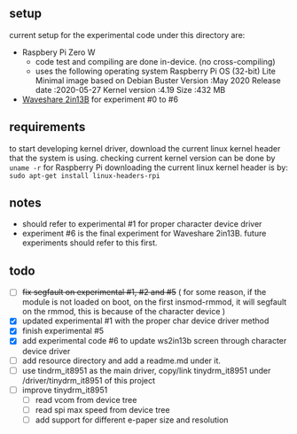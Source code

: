 ## setup
current setup for the experimental code under this directory are:
- Raspbery Pi Zero W
  - code test and compiling are done in-device. (no cross-compiling)
  - uses the following operating system
        Raspberry Pi OS (32-bit) Lite
        Minimal image based on Debian Buster
        Version         :May 2020
        Release date    :2020-05-27
        Kernel version  :4.19
        Size            :432 MB
- [Waveshare 2in13B](https://www.waveshare.com/wiki/2.13inch_e-Paper_HAT_(B)) for experiment #0 to #6 

## requirements
to start developing kernel driver, download the current linux kernel header that the system is using.
checking current kernel version can be done by `uname -r`
for Raspberry Pi downloading the current linux kernel header is by:
    `sudo apt-get install linux-headers-rpi`

## notes 
- should refer to experimental #1 for proper character device driver
- experiment #6 is the final experiment for Waveshare 2in13B. future experiments should refer to this first.

## todo
- [ ] ~~fix segfault on experimental #1, #2 and #5~~ ( for some reason, if the module is not loaded on boot, on the first insmod-rmmod, it will segfault on the rmmod, this is because of the character device )
- [x] updated experimental #1 with the proper char device driver method
- [x] finish experimental #5
- [x] add experimental code #6 to update ws2in13b screen through character device driver
- [ ] add resource directory and add a readme.md under it.
- [ ] use tindrm_it8951 as the main driver, copy/link tinydrm_it8951 under /driver/tinydrm_it8951 of this project
- [ ] improve tinydrm_it8951 
	- [ ] read vcom from device tree
	- [ ] read spi max speed from device tree
	- [ ] add support for different e-paper size and resolution
